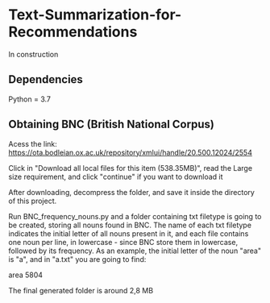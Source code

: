 # Text-Summarization-for-Recommendations 
In construction

## Dependencies
Python = 3.7

## Obtaining BNC (British National Corpus)
Acess the link: https://ota.bodleian.ox.ac.uk/repository/xmlui/handle/20.500.12024/2554

Click in "Download all local files for this item (538.35MB)", read the Large
size requirement, and click "continue" if you want to download it

After downloading, decompress the folder, and save it inside the directory
of this project. 

Run BNC_frequency_nouns.py and a folder containing txt filetype is going to be 
created, storing all nouns found in BNC. The name of each txt filetype indicates the initial letter of all nouns present in it, and each file contains 
one noun per line, in lowercase - since BNC store them in lowercase, followed by its frequency. As an example, the initial letter of the noun "area" is "a",
and in "a.txt" you are going to find:

area 5804

The final generated folder is around 2,8 MB